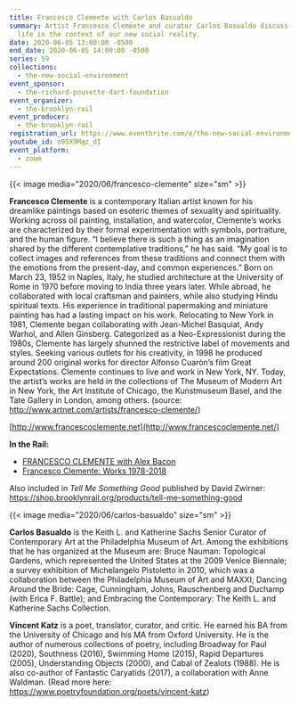 ```yaml
---
title: Francesco Clemente with Carlos Basualdo
summary: Artist Francesco Clemente and curator Carlos Basualdo discuss creative
  life in the context of our new social reality.
date: 2020-06-05 13:00:00 -0500
end_date: 2020-06-05 14:00:00 -0500
series: 59
collections:
  - the-new-social-environment
event_sponsor:
  - the-richard-pousette-dart-foundation
event_organizer:
  - the-brooklyn-rail
event_producer:
  - the-brooklyn-rail
registration_url: https://www.eventbrite.com/e/the-new-social-environment-59-francesco-clemente-tickets-106991081204
youtube_id: n95X9Mgz_dI
event_platform:
  - zoom
---
```

{{< image media="2020/06/francesco-clemente" size="sm" >}}

**Francesco Clemente** is a contemporary Italian artist known for his dreamlike paintings based on esoteric themes of sexuality and spirituality. Working across oil painting, installation, and watercolor, Clemente’s works are characterized by their formal experimentation with symbols, portraiture, and the human figure. “I believe there is such a thing as an imagination shared by the different contemplative traditions,” he has said. “My goal is to collect images and references from these traditions and connect them with the emotions from the present-day, and common experiences.” Born on March 23, 1952 in Naples, Italy, he studied architecture at the University of Rome in 1970 before moving to India three years later. While abroad, he collaborated with local craftsman and painters, while also studying Hindu spiritual texts. His experience in traditional papermaking and miniature painting has had a lasting impact on his work. Relocating to New York in 1981, Clemente began collaborating with Jean-Michel Basquiat, Andy Warhol, and Allen Ginsberg. Categorized as a Neo-Expressionist during the 1980s, Clemente has largely shunned the restrictive label of movements and styles. Seeking various outlets for his creativity, in 1998 he produced around 200 original works for director Alfonso Cuaròn’s film Great Expectations. Clemente continues to live and work in New York, NY. Today, the artist’s works are held in the collections of The Museum of Modern Art in New York, the Art Institute of Chicago, the Kunstmuseum Basel, and the Tate Gallery in London, among others. (source: <http://www.artnet.com/artists/francesco-clemente/>)

[http://www.francescoclemente.net](http://www.francescoclemente.net/)

**In the Rail:**

* [FRANCESCO CLEMENTE with Alex Bacon](https://brooklynrail.org/2013/05/art/francesco-clemente-in-conversation-with-alex-bacon)
* [Francesco Clemente: Works 1978-2018](https://brooklynrail.org/2019/02/artseen/Francesco-Clemente-Works-1978-2018)

Also included in *Tell Me Something Good* published by David Zwirner: <https://shop.brooklynrail.org/products/tell-me-something-good>

{{< image media="2020/06/carlos-basualdo" size="sm" >}}

**Carlos Basualdo** is the Keith L. and Katherine Sachs Senior Curator of Contemporary Art at the Philadelphia Museum of Art. Among the exhibitions that he has organized at the Museum are: Bruce Nauman: Topological Gardens, which represented the United States at the 2009 Venice Biennale; a survey exhibition of Michelangelo Pistoletto in 2010, which was a collaboration between the Philadelphia Museum of Art and MAXXI; Dancing Around the Bride: Cage, Cunningham, Johns, Rauschenberg and Duchamp (with Erica F. Battle); and Embracing the Contemporary: The Keith L. and Katherine Sachs Collection.

**Vincent Katz** is a poet, translator, curator, and critic. He earned his BA from the University of Chicago and his MA from Oxford University. He is the author of numerous collections of poetry, including Broadway for Paul (2020), Southness (2016), Swimming Home (2015), Rapid Departures (2005), Understanding Objects (2000), and Cabal of Zealots (1988). He is also co-author of Fantastic Caryatids (2017), a collaboration with Anne Waldman. (Read more here: <https://www.poetryfoundation.org/poets/vincent-katz>)